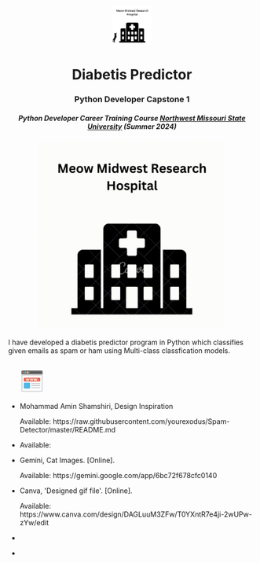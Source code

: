 <p align="center"> 
  <img src="images/Logo.PNG" alt="Logo.PNG" width="80px" height="80px">
</p>
<h1 align="center"> Diabetis Predictor </h1>
<h3 align="center"> Python Developer Capstone 1</h3>
<h5 align="center"> Python Developer Career Training Course <a href="https://www.nwmissouri.edu/pdcenter/courses/python-developer.htm">Northwest Missouri State University</a> (Summer 2024) </h5>

<p align="center"> 
<img src="gif/MeowMidwest.gif" alt="MeowMidwest" height="382px">
</p>

<p>I have developed a diabetis predictor program in Python which classifies given emails as spam or ham using Multi-class classfication models.</p>



<h2> </h2>
<ul>
  <img src="images/sites.PNG" alt="sites" height="50px"> 
  <li><p>Mohammad Amin Shamshiri, Design Inspiration </p>
      <p>Available: https://raw.githubusercontent.com/yourexodus/Spam-Detector/master/README.md</p>
  </li>
  <li><p> </p>
      <p>Available:  </p>
  </li>
  <li><p>Gemini, Cat Images. [Online].</p>
      <p>Available:  https://gemini.google.com/app/6bc72f678cfc0140 </p>
  </li>
  <li><p>Canva, 'Designed gif file'. [Online].</p>
      <p>Available: https://www.canva.com/design/DAGLuuM3ZFw/T0YXntR7e4ji-2wUPw-zYw/edit </p>
  </li>
  <li><p> </p>
      <p> </p>
  </li>
  <li><p> </p>
      <p> </p>
  </li>
</ul>
